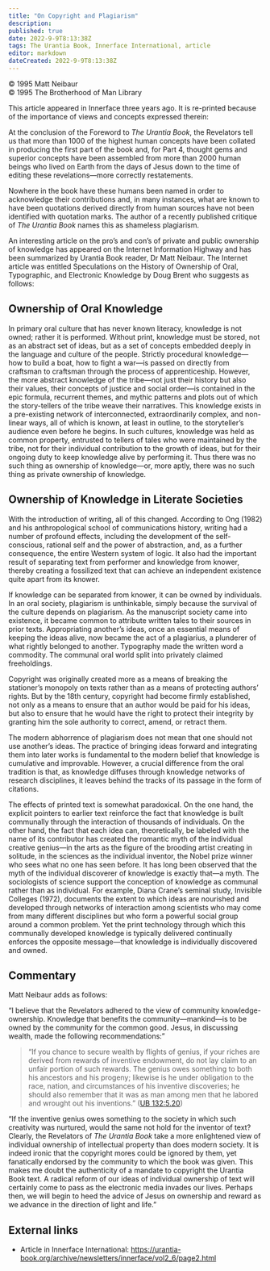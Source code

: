 ```yaml
---
title: "On Copyright and Plagiarism"
description: 
published: true
date: 2022-9-9T8:13:38Z
tags: The Urantia Book, Innerface International, article
editor: markdown
dateCreated: 2022-9-9T8:13:38Z
---
```


<p class="v-card v-sheet theme--light grey lighten-3 px-2">© 1995 Matt Neibaur<br>© 1995 The Brotherhood of Man Library</p>

This article appeared in Innerface three years ago. It is re-printed because of the importance of views and concepts expressed therein:

At the conclusion of the Foreword to _The Urantia Book_, the Revelators tell us that more than 1000 of the highest human concepts have been collated in producing the first part of the book and, for Part 4, thought gems and superior concepts have been assembled from more than 2000 human beings who lived on Earth from the days of Jesus down to the time of editing these revelations—more correctly restatements.

Nowhere in the book have these humans been named in order to acknowledge their contributions and, in many instances, what are known to have been quotations derived directly from human sources have not been identified with quotation marks. The author of a recently published critique of _The Urantia Book_ names this as shameless plagiarism.

An interesting article on the pro’s and con’s of private and public ownership of knowledge has appeared on the Internet Information Highway and has been summarized by Urantia Book reader, Dr Matt Neibaur. The Internet article was entitled Speculations on the History of Ownership of Oral, Typographic, and Electronic Knowledge by Doug Brent who suggests as follows:

## Ownership of Oral Knowledge

In primary oral culture that has never known literacy, knowledge is not owned; rather it is performed. Without print, knowledge must be stored, not as an abstract set of ideas, but as a set of concepts embedded deeply in the language and culture of the people. Strictly procedural knowledge—how to build a boat, how to fight a war—is passed on directly from craftsman to craftsman through the process of apprenticeship. However, the more abstract knowledge of the tribe—not just their history but also their values, their concepts of justice and social order—is contained in the epic formula, recurrent themes, and mythic patterns and plots out of which the story-tellers of the tribe weave their narratives. This knowledge exists in a pre-existing network of interconnected, extraordinarily complex, and non-linear ways, all of which is known, at least in outline, to the storyteller’s audience even before he begins. In such cultures, knowledge was held as common property, entrusted to tellers of tales who were maintained by the tribe, not for their individual contribution to the growth of ideas, but for their ongoing duty to keep knowledge alive by performing it. Thus there was no such thing as ownership of knowledge—or, more aptly, there was no such thing as private ownership of knowledge.

## Ownership of Knowledge in Literate Societies

With the introduction of writing, all of this changed. According to Ong (1982) and his anthropological school of communications history, writing had a number of profound effects, including the development of the self-conscious, rational self and the power of abstraction, and, as a further consequence, the entire Western system of logic. It also had the important result of separating text from performer and knowledge from knower, thereby creating a fossilized text that can achieve an independent existence quite apart from its knower.

If knowledge can be separated from knower, it can be owned by individuals. In an oral society, plagiarism is unthinkable, simply because the survival of the culture depends on plagiarism. As the manuscript society came into existence, it became common to attribute written tales to their sources in prior texts. Appropriating another’s ideas, once an essential means of keeping the ideas alive, now became the act of a plagiarius, a plunderer of what rightly belonged to another. Typography made the written word a commodity. The communal oral world split into privately claimed freeholdings.

Copyright was originally created more as a means of breaking the stationer’s monopoly on texts rather than as a means of protecting authors’ rights. But by the 18th century, copyright had become firmly established, not only as a means to ensure that an author would be paid for his ideas, but also to ensure that he would have the right to protect their integrity by granting him the sole authority to correct, amend, or retract them.

The modern abhorrence of plagiarism does not mean that one should not use another’s ideas. The practice of bringing ideas forward and integrating them into later works is fundamental to the modern belief that knowledge is cumulative and improvable. However, a crucial difference from the oral tradition is that, as knowledge diffuses through knowledge networks of research disciplines, it leaves behind the tracks of its passage in the form of citations.

The effects of printed text is somewhat paradoxical. On the one hand, the explicit pointers to earlier text reinforce the fact that knowledge is built communally through the interaction of thousands of individuals. On the other hand, the fact that each idea can, theoretically, be labeled with the name of its contributor has created the romantic myth of the individual creative genius—in the arts as the figure of the brooding artist creating in solitude, in the sciences as the individual inventor, the Nobel prize winner who sees what no one has seen before.
It has long been observed that the myth of the individual discoverer of knowledge is exactly that—a myth. The sociologists of science support the conception of knowledge as communal rather than as individual. For example, Diana Crane’s seminal study, Invisible Colleges (1972), documents the extent to which ideas are nourished and developed through networks of interaction among scientists who may come from many different disciplines but who form a powerful social group around a common problem. Yet the print technology through which this communally developed knowledge is typically delivered continually enforces the opposite message—that knowledge is individually discovered and owned.

## Commentary

Matt Neibaur adds as follows:

“I believe that the Revelators adhered to the view of community knowledge-ownership. Knowledge that benefits the community—mankind—is to be owned by the community for the common good. Jesus, in discussing wealth, made the following recommendations:”

> “If you chance to secure wealth by flights of genius, if your riches are derived from rewards of inventive endowment, do not lay claim to an unfair portion of such rewards. The genius owes something to both his ancestors and his progeny; likewise is he under obligation to the race, nation, and circumstances of his inventive discoveries; he should also remember that it was as man among men that he labored and wrought out his inventions.” ([UB 132:5.20](/en/The_Urantia_Book/132#p5_20))

“If the inventive genius owes something to the society in which such creativity was nurtured, would the same not hold for the inventor of text? Clearly, the Revelators of _The Urantia Book_ take a more enlightened view of individual ownership of intellectual property than does modern society. It is indeed ironic that the copyright mores could be ignored by them, yet fanatically endorsed by the community to which the book was given. This makes me doubt the authenticity of a mandate to copyright the Urantia Book text. A radical reform of our ideas of individual ownership of text will certainly come to pass as the electronic media invades our lives. Perhaps then, we will begin to heed the advice of Jesus on ownership and reward as we advance in the direction of light and life.”


## External links

- Article in Innerface International: https://urantia-book.org/archive/newsletters/innerface/vol2_6/page2.html


